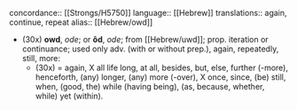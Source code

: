 concordance:: [[Strongs/H5750]] 
language:: [[Hebrew]] 
translations:: again, continue, repeat
alias:: [[Hebrew/owd]]

- (30x) **owd**, *ode*; or **ôd**, *ode*; from [[Hebrew/uwd]]; prop. iteration or continuance; used only adv. (with or without prep.), again, repeatedly, still, more:
	- (30x) = again, X all life long, at all, besides, but, else, further (-more), henceforth, (any) longer, (any) more (-over), X once, since, (be) still, when, (good, the) while (having being), (as, because, whether, while) yet (within).